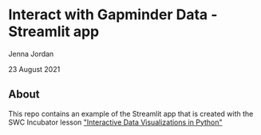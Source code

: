 # Interact with Gapminder Data - Streamlit app

Jenna Jordan

23 August 2021

## About
This repo contains an example of the Streamlit app that is created with the SWC Incubator lesson ["Interactive Data Visualizations in Python"](https://carpentries-incubator.github.io/python-interactive-data-visualizations/)

